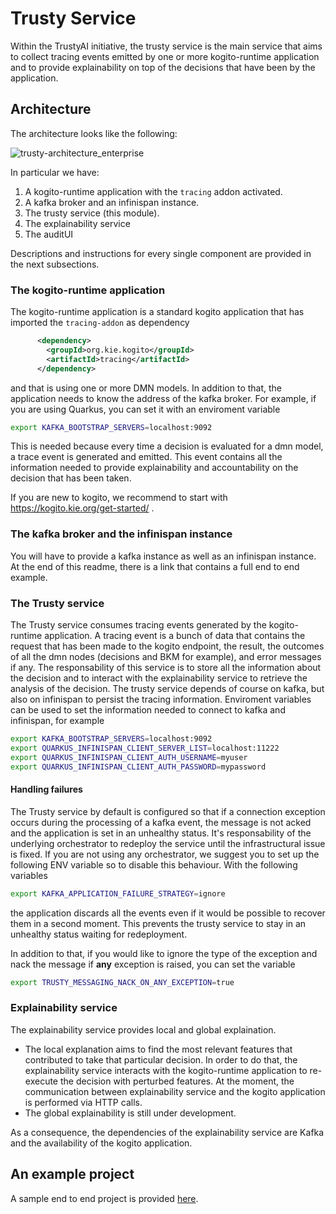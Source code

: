 # Trusty Service 

Within the TrustyAI initiative, the trusty service is the main service that aims to collect tracing events emitted by one or more kogito-runtime application and to provide explainability on top of the decisions that have been by the application. 

## Architecture 

The architecture looks like the following: 

![trusty-architecture_enterprise](https://user-images.githubusercontent.com/18282531/89585961-167c3700-d83f-11ea-8fdc-ab840442bb62.png)

In particular we have: 
1) A kogito-runtime application with the `tracing` addon activated.
2) A kafka broker and an infinispan instance.
3) The trusty service (this module).
4) The explainability service
5) The auditUI 

Descriptions and instructions for every single component are provided in the next subsections. 

### The kogito-runtime application 

The kogito-runtime application is a standard kogito application that has imported the `tracing-addon` as dependency 

```xml
      <dependency>
        <groupId>org.kie.kogito</groupId>
        <artifactId>tracing</artifactId>
      </dependency>
```

and that is using one or more DMN models. In addition to that, the application needs to know the address of the kafka broker. For example, if you are using Quarkus, you can 
set it with an enviroment variable
```bash
export KAFKA_BOOTSTRAP_SERVERS=localhost:9092
```
This is needed because every time a decision is evaluated for a dmn model, a trace event is generated and emitted. This event contains all the information needed to provide explainability and accountability on the decision that has been taken. 

If you are new to kogito, we recommend to start with https://kogito.kie.org/get-started/ . 

### The kafka broker and the infinispan instance

You will have to provide a kafka instance as well as an infinispan instance. At the end of this readme, there is a link that contains a full end to end example. 

### The Trusty service

The Trusty service consumes tracing events generated by the kogito-runtime application. A tracing event is a bunch of data that contains 
the request that has been made to the kogito endpoint, the result, the outcomes of all the dmn nodes (decisions and BKM for example), and error messages if any.
The responsability of this service is to store all the information about the decision and to interact with the explainability service to retrieve the analysis of the decision. 
The trusty service depends of course on kafka, but also on infinispan to persist the tracing information. 
Enviroment variables can be used to set the information needed to connect to kafka and infinispan, for example

```bash
export KAFKA_BOOTSTRAP_SERVERS=localhost:9092
export QUARKUS_INFINISPAN_CLIENT_SERVER_LIST=localhost:11222
export QUARKUS_INFINISPAN_CLIENT_AUTH_USERNAME=myuser
export QUARKUS_INFINISPAN_CLIENT_AUTH_PASSWORD=mypassword
```

#### Handling failures

The Trusty service by default is configured so that if a connection exception occurs during the processing of a kafka event, the message is not acked and the application is set in an unhealthy status. It's responsability of the underlying orchestrator to redeploy the service until the infrastructural issue is fixed. 
If you are not using any orchestrator, we suggest you to set up the following ENV variable so to disable this behaviour. With the following variables
```bash
export KAFKA_APPLICATION_FAILURE_STRATEGY=ignore
```
the application discards all the events even if it would be possible to recover them in a second moment. This prevents the trusty service to stay in an unhealthy status waiting for redeployment.

In addition to that, if you would like to ignore the type of the exception and nack the message if **any** exception is raised, you can set the variable
```bash
export TRUSTY_MESSAGING_NACK_ON_ANY_EXCEPTION=true
```

### Explainability service

The explainability service provides local and global explaination. 
- The local explanation aims to find the most relevant features that contributed to take that particular decision. In order to do that, the explainability service interacts with the kogito-runtime application to re-execute the decision with perturbed features. At the moment, the communication between explainability service and the kogito application is performed via HTTP calls. 
- The global explainability is still under development. 

As a consequence, the dependencies of the explainability service are Kafka and the availability of the kogito application. 

## An example project

A sample end to end project is provided [here](https://github.com/kiegroup/kogito-examples/tree/main/dmn-tracing-quarkus).
